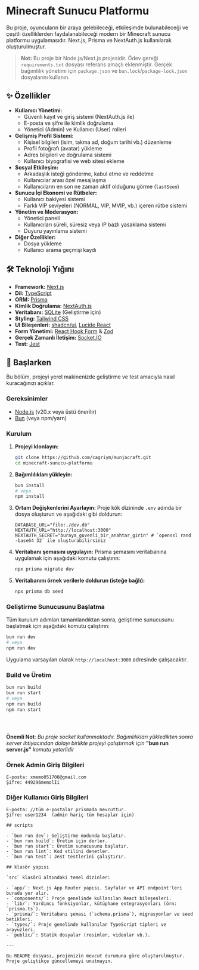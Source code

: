 # Minecraft Sunucu Platformu

Bu proje, oyuncuların bir araya gelebileceği, etkileşimde bulunabileceği ve çeşitli özelliklerden faydalanabileceği modern bir Minecraft sunucu platformu uygulamasıdır. Next.js, Prisma ve NextAuth.js kullanılarak oluşturulmuştur.

> **Not:** Bu proje bir Node.js/Next.js projesidir. Ödev gereği `requirements.txt` dosyası referans amaçlı eklenmiştir. Gerçek bağımlılık yönetimi için `package.json` ve `bun.lock`/`package-lock.json` dosyalarını kullanın.

## ✨ Özellikler

- **Kullanıcı Yönetimi:**
  - Güvenli kayıt ve giriş sistemi (NextAuth.js ile)
  - E-posta ve şifre ile kimlik doğrulama
  - Yönetici (Admin) ve Kullanıcı (User) rolleri
- **Gelişmiş Profil Sistemi:**
  - Kişisel bilgileri (isim, takma ad, doğum tarihi vb.) düzenleme
  - Profil fotoğrafı (avatar) yükleme
  - Adres bilgileri ve doğrulama sistemi
  - Kullanıcı biyografisi ve web sitesi ekleme
- **Sosyal Etkileşim:**
  - Arkadaşlık isteği gönderme, kabul etme ve reddetme
  - Kullanıcılar arası özel mesajlaşma
  - Kullanıcıların en son ne zaman aktif olduğunu görme (`lastSeen`)
- **Sunucu İçi Ekonomi ve Rütbeler:**
  - Kullanıcı bakiyesi sistemi
  - Farklı VIP seviyeleri (NORMAL, VIP, MVIP, vb.) içeren rütbe sistemi
- **Yönetim ve Moderasyon:**
  - Yönetici paneli
  - Kullanıcıları süreli, süresiz veya IP bazlı yasaklama sistemi
  - Duyuru yayınlama sistemi
- **Diğer Özellikler:**
  - Dosya yükleme
  - Kullanıcı arama geçmişi kaydı

## 🛠️ Teknoloji Yığını

- **Framework:** [Next.js](https://nextjs.org/)
- **Dil:** [TypeScript](https://www.typescriptlang.org/)
- **ORM:** [Prisma](https://www.prisma.io/)
- **Kimlik Doğrulama:** [NextAuth.js](https://next-auth.js.org/)
- **Veritabanı:** [SQLite](https://www.sqlite.org/index.html) (Geliştirme için)
- **Styling:** [Tailwind CSS](https://tailwindcss.com/)
- **UI Bileşenleri:** [shadcn/ui](https://ui.shadcn.com/), [Lucide React](https://lucide.dev/icons/)
- **Form Yönetimi:** [React Hook Form](https://react-hook-form.com/) & [Zod](https://zod.dev/)
- **Gerçek Zamanlı İletişim:** [Socket.IO](https://socket.io/)
- **Test:** [Jest](https://jestjs.io/)

## 🚀 Başlarken

Bu bölüm, projeyi yerel makinenizde geliştirme ve test amacıyla nasıl kuracağınızı açıklar.

### Gereksinimler

- [Node.js](https://nodejs.org/en/) (v20.x veya üstü önerilir)
- [Bun](https://bun.sh/) (veya npm/yarn)

### Kurulum

1.  **Projeyi klonlayın:**

    ```bash
    git clone https://github.com/cagriym/munjacraft.git
    cd minecraft-sunucu-platformu
    ```

2.  **Bağımlılıkları yükleyin:**

    ```bash
    bun install
    # veya
    npm install
    ```

3.  **Ortam Değişkenlerini Ayarlayın:**
    Proje kök dizininde `.env` adında bir dosya oluşturun ve aşağıdaki gibi doldurun:

    ```env
    DATABASE_URL="file:./dev.db"
    NEXTAUTH_URL="http://localhost:3000"
    NEXTAUTH_SECRET="buraya_guvenli_bir_anahtar_girin" # `openssl rand -base64 32` ile oluşturabilirsiniz
    ```

4.  **Veritabanı şemasını uygulayın:**
    Prisma şemasını veritabanına uygulamak için aşağıdaki komutu çalıştırın:

    ```bash
    npx prisma migrate dev
    ```

5.  **Veritabanını örnek verilerle doldurun (isteğe bağlı):**
    ```bash
    npx prisma db seed
    ```

### Geliştirme Sunucusunu Başlatma

Tüm kurulum adımları tamamlandıktan sonra, geliştirme sunucusunu başlatmak için aşağıdaki komutu çalıştırın:

```bash
bun run dev
# veya
npm run dev
```

Uygulama varsayılan olarak `http://localhost:3000` adresinde çalışacaktır.

### Build ve Üretim

```bash
bun run build
bun run start
# veya
npm run build
npm run start





```

**Önemli Not**:
_Bu proje socket kullanmaktadır. Bağımlılıkları yükledikten sonra server ihtiyacından dolayı birlikte projeyi çalıştırmak için_
**"bun run server.js"**
_komutu yeterlidir_

### Örnek Admin Giriş Bilgileri

```
E-posta: xmemo051708@gmail.com
Şifre: 449296memolIi
```

### Diğer Kullanıcı Giriş Bilgileri

```
E-posta: //tüm e-postalar prismada mevcuttur.
Şifre: user1234  (admin hariç tüm hesaplar için)

## scripts

- `bun run dev`: Geliştirme modunda başlatır.
- `bun run build`: Üretim için derler.
- `bun run start`: Üretim sunucusunu başlatır.
- `bun run lint`: Kod stilini denetler.
- `bun run test`: Jest testlerini çalıştırır.

## klasör yapısı

`src` klasörü altındaki temel dizinler:

- `app/`: Next.js App Router yapısı. Sayfalar ve API endpoint'leri burada yer alır.
- `components/`: Proje genelinde kullanılan React bileşenleri.
- `lib/`: Yardımcı fonksiyonlar, kütüphane entegrasyonları (örn: `prisma.ts`).
- `prisma/`: Veritabanı şeması (`schema.prisma`), migrasyonlar ve seed betikleri.
- `types/`: Proje genelinde kullanılan TypeScript tipleri ve arayüzleri.
- `public/`: Statik dosyalar (resimler, videolar vb.).

---

Bu README dosyası, projenizin mevcut durumuna göre oluşturulmuştur. Proje geliştikçe güncellemeyi unutmayın.
```
